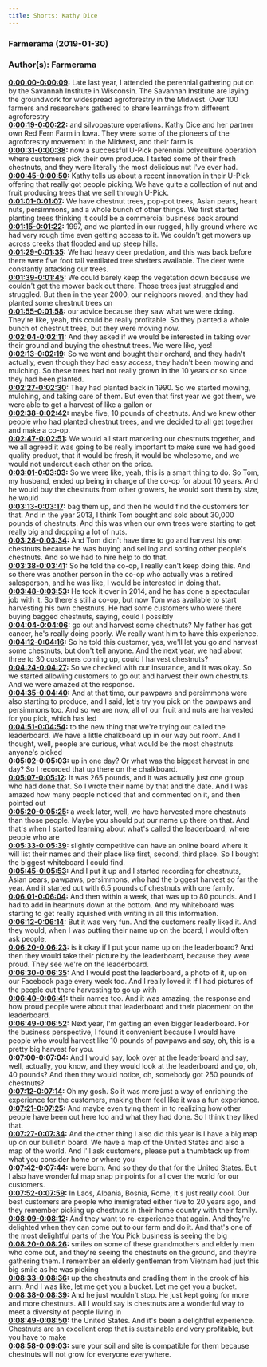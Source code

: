 ```yaml
---
title: Shorts: Kathy Dice
---
```


### Farmerama  (2019-01-30)  
### Author(s): Farmerama  

**[0:00:00-0:00:09](https://soundcloud.com/farmerama-radio/shorts-cathy-dice#t=0:00:00):**  Late last year, I attended the perennial gathering put on by the Savannah Institute in Wisconsin.  The Savannah Institute are laying the groundwork for widespread agroforestry in the Midwest.  Over 100 farmers and researchers gathered to share learnings from different agroforestry  
**[0:00:19-0:00:22](https://soundcloud.com/farmerama-radio/shorts-cathy-dice#t=0:00:19):**  and silvopasture operations.  Kathy Dice and her partner own Red Fern Farm in Iowa.  They were some of the pioneers of the agroforestry movement in the Midwest, and their farm is  
**[0:00:31-0:00:38](https://soundcloud.com/farmerama-radio/shorts-cathy-dice#t=0:00:31):**  now a successful U-Pick perennial polyculture operation where customers pick their own produce.  I tasted some of their fresh chestnuts, and they were literally the most delicious nut  I've ever had.  
**[0:00:45-0:00:50](https://soundcloud.com/farmerama-radio/shorts-cathy-dice#t=0:00:45):**  Kathy tells us about a recent innovation in their U-Pick offering that really got people  picking.  We have quite a collection of nut and fruit producing trees that we sell through U-Pick.  
**[0:01:01-0:01:07](https://soundcloud.com/farmerama-radio/shorts-cathy-dice#t=0:01:01):**  We have chestnut trees, pop-pot trees, Asian pears, heart nuts, persimmons, and a whole  bunch of other things.  We first started planting trees thinking it could be a commercial business back around  
**[0:01:15-0:01:22](https://soundcloud.com/farmerama-radio/shorts-cathy-dice#t=0:01:15):**  1997, and we planted in our rugged, hilly ground where we had very rough time even getting  access to it.  We couldn't get mowers up across creeks that flooded and up steep hills.  
**[0:01:29-0:01:35](https://soundcloud.com/farmerama-radio/shorts-cathy-dice#t=0:01:29):**  We had heavy deer predation, and this was back before there were five foot tall ventilated  tree shelters available.  The deer were constantly attacking our trees.  
**[0:01:39-0:01:45](https://soundcloud.com/farmerama-radio/shorts-cathy-dice#t=0:01:39):**  We could barely keep the vegetation down because we couldn't get the mower back out there.  Those trees just struggled and struggled.  But then in the year 2000, our neighbors moved, and they had planted some chestnut trees on  
**[0:01:55-0:01:58](https://soundcloud.com/farmerama-radio/shorts-cathy-dice#t=0:01:55):**  our advice because they saw what we were doing.  They're like, yeah, this could be really profitable.  So they planted a whole bunch of chestnut trees, but they were moving now.  
**[0:02:04-0:02:11](https://soundcloud.com/farmerama-radio/shorts-cathy-dice#t=0:02:04):**  And they asked if we would be interested in taking over their ground and buying the chestnut  trees.  We were like, yes!  
**[0:02:13-0:02:19](https://soundcloud.com/farmerama-radio/shorts-cathy-dice#t=0:02:13):**  So we went and bought their orchard, and they hadn't actually, even though they had easy  access, they hadn't been mowing and mulching.  So these trees had not really grown in the 10 years or so since they had been planted.  
**[0:02:27-0:02:30](https://soundcloud.com/farmerama-radio/shorts-cathy-dice#t=0:02:27):**  They had planted back in 1990.  So we started mowing, mulching, and taking care of them.  But even that first year we got them, we were able to get a harvest of like a gallon or  
**[0:02:38-0:02:42](https://soundcloud.com/farmerama-radio/shorts-cathy-dice#t=0:02:38):**  maybe five, 10 pounds of chestnuts.  And we knew other people who had planted chestnut trees, and we decided to all get together  and make a co-op.  
**[0:02:47-0:02:51](https://soundcloud.com/farmerama-radio/shorts-cathy-dice#t=0:02:47):**  We would all start marketing our chestnuts together, and we all agreed it was going to  be really important to make sure we had good quality product, that it would be fresh, it  would be wholesome, and we would not undercut each other on the price.  
**[0:03:01-0:03:03](https://soundcloud.com/farmerama-radio/shorts-cathy-dice#t=0:03:01):**  So we were like, yeah, this is a smart thing to do.  So Tom, my husband, ended up being in charge of the co-op for about 10 years.  And he would buy the chestnuts from other growers, he would sort them by size, he would  
**[0:03:13-0:03:17](https://soundcloud.com/farmerama-radio/shorts-cathy-dice#t=0:03:13):**  bag them up, and then he would find the customers for that.  And in the year 2013, I think Tom bought and sold about 30,000 pounds of chestnuts.  And this was when our own trees were starting to get really big and dropping a lot of nuts.  
**[0:03:28-0:03:34](https://soundcloud.com/farmerama-radio/shorts-cathy-dice#t=0:03:28):**  And Tom didn't have time to go and harvest his own chestnuts because he was buying and  selling and sorting other people's chestnuts.  And so we had to hire help to do that.  
**[0:03:38-0:03:41](https://soundcloud.com/farmerama-radio/shorts-cathy-dice#t=0:03:38):**  So he told the co-op, I really can't keep doing this.  And so there was another person in the co-op who actually was a retired salesperson, and  he was like, I would be interested in doing that.  
**[0:03:48-0:03:53](https://soundcloud.com/farmerama-radio/shorts-cathy-dice#t=0:03:48):**  He took it over in 2014, and he has done a spectacular job with it.  So there's still a co-op, but now Tom was available to start harvesting his own chestnuts.  He had some customers who were there buying bagged chestnuts, saying, could I possibly  
**[0:04:04-0:04:06](https://soundcloud.com/farmerama-radio/shorts-cathy-dice#t=0:04:04):**  go out and harvest some chestnuts?  My father has got cancer, he's really doing poorly.  We really want him to have this experience.  
**[0:04:12-0:04:16](https://soundcloud.com/farmerama-radio/shorts-cathy-dice#t=0:04:12):**  So he told this customer, yes, we'll let you go and harvest some chestnuts, but don't  tell anyone.  And the next year, we had about three to 30 customers coming up, could I harvest chestnuts?  
**[0:04:24-0:04:27](https://soundcloud.com/farmerama-radio/shorts-cathy-dice#t=0:04:24):**  So we checked with our insurance, and it was okay.  So we started allowing customers to go out and harvest their own chestnuts.  And we were amazed at the response.  
**[0:04:35-0:04:40](https://soundcloud.com/farmerama-radio/shorts-cathy-dice#t=0:04:35):**  And at that time, our pawpaws and persimmons were also starting to produce, and I said,  let's try you pick on the pawpaws and persimmons too.  And so we are now, all of our fruit and nuts are harvested for you pick, which has led  
**[0:04:51-0:04:54](https://soundcloud.com/farmerama-radio/shorts-cathy-dice#t=0:04:51):**  to the new thing that we're trying out called the leaderboard.  We have a little chalkboard up in our way out room.  And I thought, well, people are curious, what would be the most chestnuts anyone's picked  
**[0:05:02-0:05:03](https://soundcloud.com/farmerama-radio/shorts-cathy-dice#t=0:05:02):**  up in one day?  Or what was the biggest harvest in one day?  So I recorded that up there on the chalkboard.  
**[0:05:07-0:05:12](https://soundcloud.com/farmerama-radio/shorts-cathy-dice#t=0:05:07):**  It was 265 pounds, and it was actually just one group who had done that.  So I wrote their name by that and the date.  And I was amazed how many people noticed that and commented on it, and then pointed out  
**[0:05:20-0:05:25](https://soundcloud.com/farmerama-radio/shorts-cathy-dice#t=0:05:20):**  a week later, well, we have harvested more chestnuts than those people.  Maybe you should put our name up there on that.  And that's when I started learning about what's called the leaderboard, where people who are  
**[0:05:33-0:05:39](https://soundcloud.com/farmerama-radio/shorts-cathy-dice#t=0:05:33):**  slightly competitive can have an online board where it will list their names and their place  like first, second, third place.  So I bought the biggest whiteboard I could find.  
**[0:05:45-0:05:53](https://soundcloud.com/farmerama-radio/shorts-cathy-dice#t=0:05:45):**  And I put it up and I started recording for chestnuts, Asian pears, pawpaws, persimmons,  who had the biggest harvest so far the year.  And it started out with 6.5 pounds of chestnuts with one family.  
**[0:06:01-0:06:04](https://soundcloud.com/farmerama-radio/shorts-cathy-dice#t=0:06:01):**  And then within a week, that was up to 80 pounds.  And I had to add in heartnuts down at the bottom.  And my whiteboard was starting to get really squished with writing in all this information.  
**[0:06:12-0:06:14](https://soundcloud.com/farmerama-radio/shorts-cathy-dice#t=0:06:12):**  But it was very fun.  And the customers really liked it.  And they would, when I was putting their name up on the board, I would often ask people,  
**[0:06:20-0:06:23](https://soundcloud.com/farmerama-radio/shorts-cathy-dice#t=0:06:20):**  is it okay if I put your name up on the leaderboard?  And then they would take their picture by the leaderboard, because they were proud.  They see we're on the leaderboard.  
**[0:06:30-0:06:35](https://soundcloud.com/farmerama-radio/shorts-cathy-dice#t=0:06:30):**  And I would post the leaderboard, a photo of it, up on our Facebook page every week  too.  And I really loved it if I had pictures of the people out there harvesting to go up with  
**[0:06:40-0:06:41](https://soundcloud.com/farmerama-radio/shorts-cathy-dice#t=0:06:40):**  their names too.  And it was amazing, the response and how proud people were about that leaderboard and their  placement on the leaderboard.  
**[0:06:49-0:06:52](https://soundcloud.com/farmerama-radio/shorts-cathy-dice#t=0:06:49):**  Next year, I'm getting an even bigger leaderboard.  For the business perspective, I found it convenient because I would have people who would harvest  like 10 pounds of pawpaws and say, oh, this is a pretty big harvest for you.  
**[0:07:00-0:07:04](https://soundcloud.com/farmerama-radio/shorts-cathy-dice#t=0:07:00):**  And I would say, look over at the leaderboard and say, well, actually, you know, and they  would look at the leaderboard and go, oh, 40 pounds?  And then they would notice, oh, somebody got 250 pounds of chestnuts?  
**[0:07:12-0:07:14](https://soundcloud.com/farmerama-radio/shorts-cathy-dice#t=0:07:12):**  Oh my gosh.  So it was more just a way of enriching the experience for the customers, making them  feel like it was a fun experience.  
**[0:07:21-0:07:25](https://soundcloud.com/farmerama-radio/shorts-cathy-dice#t=0:07:21):**  And maybe even tying them in to realizing how other people have been out here too and  what they had done.  So I think they liked that.  
**[0:07:27-0:07:34](https://soundcloud.com/farmerama-radio/shorts-cathy-dice#t=0:07:27):**  And the other thing I also did this year is I have a big map up on our bulletin board.  We have a map of the United States and also a map of the world.  And I'll ask customers, please put a thumbtack up from what you consider home or where you  
**[0:07:42-0:07:44](https://soundcloud.com/farmerama-radio/shorts-cathy-dice#t=0:07:42):**  were born.  And so they do that for the United States.  But I also have wonderful map snap pinpoints for all over the world for our customers.  
**[0:07:52-0:07:59](https://soundcloud.com/farmerama-radio/shorts-cathy-dice#t=0:07:52):**  In Laos, Albania, Bosnia, Rome, it's just really cool.  Our best customers are people who immigrated either five to 20 years ago, and they remember  picking up chestnuts in their home country with their family.  
**[0:08:09-0:08:12](https://soundcloud.com/farmerama-radio/shorts-cathy-dice#t=0:08:09):**  And they want to re-experience that again.  And they're delighted when they can come out to our farm and do it.  And that's one of the most delightful parts of the You Pick business is seeing the big  
**[0:08:20-0:08:26](https://soundcloud.com/farmerama-radio/shorts-cathy-dice#t=0:08:20):**  smiles on some of these grandmothers and elderly men who come out, and they're seeing the chestnuts  on the ground, and they're gathering them.  I remember an elderly gentleman from Vietnam had just this big smile as he was picking  
**[0:08:33-0:08:36](https://soundcloud.com/farmerama-radio/shorts-cathy-dice#t=0:08:33):**  up the chestnuts and cradling them in the crook of his arm.  And I was like, let me get you a bucket.  Let me get you a bucket.  
**[0:08:38-0:08:39](https://soundcloud.com/farmerama-radio/shorts-cathy-dice#t=0:08:38):**  And he just wouldn't stop.  He just kept going for more and more chestnuts.  All I would say is chestnuts are a wonderful way to meet a diversity of people living in  
**[0:08:49-0:08:50](https://soundcloud.com/farmerama-radio/shorts-cathy-dice#t=0:08:49):**  the United States.  And it's been a delightful experience.  Chestnuts are an excellent crop that is sustainable and very profitable, but you have to make  
**[0:08:58-0:09:03](https://soundcloud.com/farmerama-radio/shorts-cathy-dice#t=0:08:58):**  sure your soil and site is compatible for them because chestnuts will not grow for everyone  everywhere.  